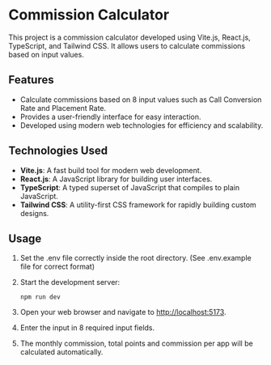 # Commission Calculator

This project is a commission calculator developed using Vite.js, React.js, TypeScript, and Tailwind CSS. It allows users to calculate commissions based on input values.

## Features

- Calculate commissions based on 8 input values such as Call Conversion Rate and Placement Rate.
- Provides a user-friendly interface for easy interaction.
- Developed using modern web technologies for efficiency and scalability.

## Technologies Used

- **Vite.js**: A fast build tool for modern web development.
- **React.js**: A JavaScript library for building user interfaces.
- **TypeScript**: A typed superset of JavaScript that compiles to plain JavaScript.
- **Tailwind CSS**: A utility-first CSS framework for rapidly building custom designs.

## Usage
1. Set the .env file correctly inside the root directory. (See .env.example file for correct format)
2. Start the development server:

    ```
    npm run dev
    ```

3. Open your web browser and navigate to [http://localhost:5173](http://localhost:5173).

4. Enter the input in 8 required input fields.

5. The monthly commission, total points and commission per app will be calculated automatically.
